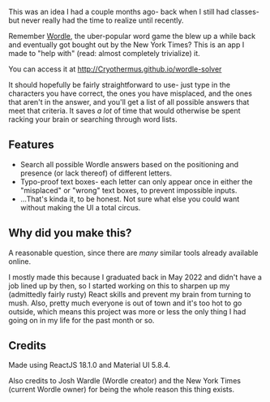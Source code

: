 This was an idea I had a couple months ago- back when I still had classes- but never really had the time to realize until recently.

Remember [Wordle](https://www.nytimes.com/games/wordle/index.html), the uber-popular word game the blew up a while back and eventually got bought out by the New York Times? This is an app I made to "help with" (read: almost completely trivialize) it.

You can access it at http://Cryothermus.github.io/wordle-solver

It should hopefully be fairly straightforward to use- just type in the characters you have correct, the ones you have misplaced, and the ones that aren't in the answer, and you'll get a list of all possible answers that meet that criteria. It saves *a lot* of time that would otherwise be spent racking your brain or searching through word lists.

## Features

- Search all possible Wordle answers based on the positioning and presence (or lack thereof) of different letters.
- Typo-proof text boxes- each letter can only appear once in either the "misplaced" or "wrong" text boxes, to prevent impossible inputs.
- ...That's kinda it, to be honest. Not sure what else you could want without making the UI a total circus.

## Why did you make this?

A reasonable question, since there are *many* similar tools already available online.

I mostly made this because I graduated back in May 2022 and didn't have a job lined up by then, so I started working on this to sharpen up my (admittedly fairly rusty) React skills and prevent my brain from turning to mush. Also, pretty much everyone is out of town and it's too hot to go outside, which means this project was more or less the only thing I had going on in my life for the past month or so.

## Credits

Made using ReactJS 18.1.0 and Material UI 5.8.4.

Also credits to Josh Wardle (Wordle creator) and the New York Times (current Wordle owner) for being the whole reason this thing exists.
